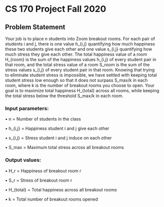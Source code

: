 # CS 170 Project Fall 2020

## Problem Statement

Your job is to place n students into Zoom breakout rooms. For each pair of students i and j, there is one value h_{i,j} quantifying how much happiness these two students give each other and one value s_{i,j} quantifying how much stress they give each other. The total happiness value of a room H_{room} is the sum of the happiness values h_{i,j} of every student pair in that room, and the total stress value of a room S_room is the sum of the stress values s_{i,j}  of every student pair in that room. Knowing that trying to eliminate student stress is impossible, we have settled with keeping total student stress low enough so that it does not surpass S_max/k in each room, where k is the number of breakout rooms you choose to open. Your goal is to maximize total happiness H_{total} across all rooms, while keeping the total stress below the threshold S_max/k in each room.

### Input parameters:
• n = Number of students in the class 

• h_{i,j} = Happiness student i and j give each other 

• s_{i,j} = Stress student i and j induce on each other
 
• S_max = Maximum total stress across all breakout rooms 



### Output values:
• H_r = Happiness of breakout room r 

• S_r = Stress of breakout room r 

• H_{total} = Total happiness across all breakout rooms 

• k = Total number of breakout rooms opened 